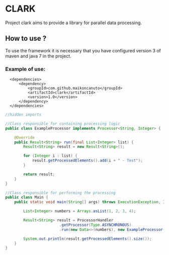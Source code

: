 # CLARK

Project clark aims to provide a library for parallel data processing.


## How to use ?
To use the framework it is necessary that you have configured version 3 of maven and java 7 in the project.

### Example of use:
````maven
  <dependencies>
      <dependency>
          <groupId>com.github.maikoncanuto</groupId>
          <artifactId>clark</artifactId>
          <version>1.0</version>
      </dependency>
  </dependencies>
````

````java
//hidden imports 

//Class responsible for containing processing logic
public class ExampleProcessor implements Processor<String, Integer> {

    @Override
    public Result<String> run(final List<Integer> list) {
        Result<String> result = new Result<String>();

        for (Integer i : list) {
            result.getProcessedElements().add(i + " - Test");
        }

        return result;
    }
}

//Class responsible for performing the processing
public class Main {
    public static void main(String[] args) throws ExecutionException, InterruptedException {

        List<Integer> numbers = Arrays.asList(1, 2, 3, 4);

        Result<String> result = ProcessorHandler
                        .getProcessor(Type.ASYNCHRONOUS)
                        .run(new Data<>(numbers), new ExampleProcessor());

        System.out.println(result.getProcessedElements().size());
    }
}

````

